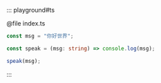 ::: playground#ts

@file index.ts

```ts
const msg = "你好世界";

const speak = (msg: string) => console.log(msg);

speak(msg);
```

:::